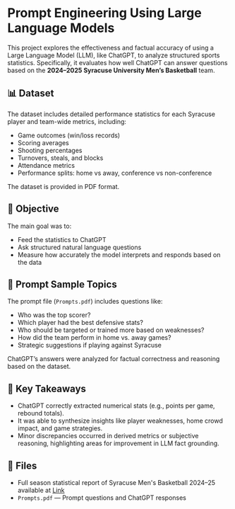 # Prompt Engineering Using Large Language Models

This project explores the effectiveness and factual accuracy of using a Large Language Model (LLM), like ChatGPT, to analyze structured sports statistics. Specifically, it evaluates how well ChatGPT can answer questions based on the **2024–2025 Syracuse University Men’s Basketball** team.

## 📊 Dataset

The dataset includes detailed performance statistics for each Syracuse player and team-wide metrics, including:
- Game outcomes (win/loss records)
- Scoring averages
- Shooting percentages
- Turnovers, steals, and blocks
- Attendance metrics
- Performance splits: home vs away, conference vs non-conference

The dataset is provided in PDF format.

## 🤖 Objective

The main goal was to:
- Feed the statistics to ChatGPT
- Ask structured natural language questions
- Measure how accurately the model interprets and responds based on the data

## 🧠 Prompt Sample Topics

The prompt file (`Prompts.pdf`) includes questions like:
- Who was the top scorer?
- Which player had the best defensive stats?
- Who should be targeted or trained more based on weaknesses?
- How did the team perform in home vs. away games?
- Strategic suggestions if playing against Syracuse

ChatGPT’s answers were analyzed for factual correctness and reasoning based on the dataset.

## 📌 Key Takeaways

- ChatGPT correctly extracted numerical stats (e.g., points per game, rebound totals).
- It was able to synthesize insights like player weaknesses, home crowd impact, and game strategies.
- Minor discrepancies occurred in derived metrics or subjective reasoning, highlighting areas for improvement in LLM fact grounding.

## 📁 Files

- Full season statistical report of Syracuse Men's Basketball 2024–25 available at [Link](https://cuse.com/sports/mens-basketball/stats/2024-25)
- `Prompts.pdf` — Prompt questions and ChatGPT responses


